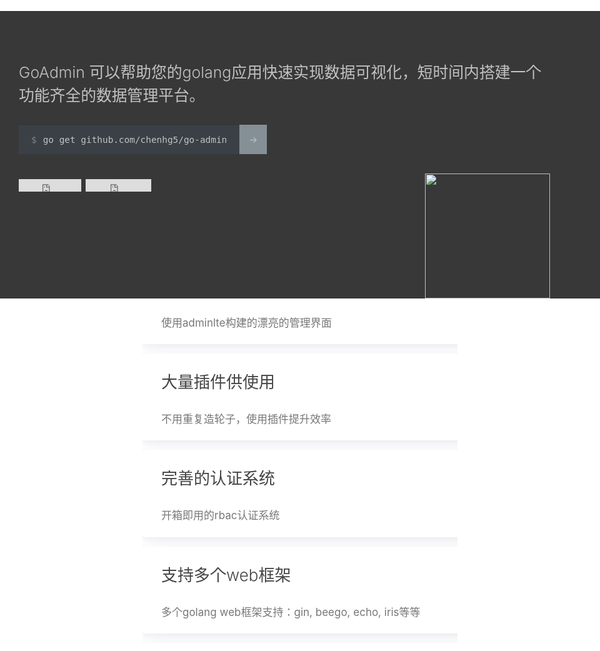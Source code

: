 <!--
title: 
layout: IndexLayout
visible: true
logo: https://ws2.sinaimg.cn/large/006tNc79ly1ftvqf8qeddj31bz07e40e.jpg
-->

<style>
body, html { background: #fff; }
.markdown{ padding: 0 20px; }
.jumbotron {
  position: absolute;
  background-color: #383838;
  top: 56px;
  left: 0;
  right: 0;
  padding-top: 80px;
  min-height: 380px;
  color: #c1c1c1;
}
.jumbotron-block { min-height: 400px; }
.jumbotron-warpper {
  max-width: 1200px;
  padding: 0 30px;
  margin: 0 auto;
}
.jumbotron-title {
  font-size: 30px;
  font-weight: bold;
  padding-bottom: 20px;
}
.jumbotron-des {
  font-size: 1.55rem;
  line-height: 1.5;
  font-weight: 300;
  margin-bottom: 30px;
  font-family: -apple-system,BlinkMacSystemFont,"Segoe UI",Roboto,"Helvetica Neue",Arial,sans-serif,"Apple Color Emoji","Segoe UI Emoji","Segoe UI Symbol";
}
.jumbotron .jumbotron-btn {
  display: inline-block;
  color: #333;
  font-weight: 400;
  text-align: center;
  white-space: nowrap;
  vertical-align: middle;
  user-select: none;
  background-color: #fff;
  padding: .375rem .75rem;
  font-size: 1rem;
  line-height: 1.5;
  border-radius: .25rem;
  transition: color .15s ease-in-out,background-color .15s ease-in-out,border-color .15s ease-in-out,box-shadow .15s ease-in-out;
}
.jumbotron-btn:hover {
  background-color: #bbb;
  color: #333;
}
.jumbotron-btn:focus {
  outline: 0;
  box-shadow: 0 0 0 0.2rem rgba(255, 255, 255, 0.25);
}
.banner-start-command {
    background: #3a4046;
    font-family: Source Code Pro,Monaco,Menlo,Consolas,monospace;
    padding: 15px 20px;
    font-size: 0.9rem;
}
.banner-start-link {
    background: #859096;
    padding: 15px;
    text-decoration: none;
    -webkit-transition: .2s;
    transition: .2s;
    font-size: 0.9rem;
    margin-left: -7px;
    color: #c7d6d6 !important;
}
.banner-start-command:before {
    content: "$";
    opacity: .5;
    padding-right: 10px;    
}
.font-weight-light {
    font-weight: 300!important;
}
.callout.minimal .callout-title {
    color: #444;
    font-weight: 300;
    font-size: 26px;
    margin: 0 0 30px;
    padding-top: 10px;
    -webkit-box-flex: 1;
    -ms-flex: 1;
    flex: 1;
}
.callout.minimal p {
    color: #777;
    font-size: 17px;
}
.callout.minimal p, .callout.pop p {
    line-height: 1.6;
    margin: 0;
    -webkit-font-smoothing: antialiased;
}
.callout.minimal {
    box-shadow: 0 10px 40px 0 rgba(62,57,107,.07), 0 2px 9px 0 rgba(62,57,107,.06);
    border-radius: 4px;
    padding: 15px 30px 20px;
    transition: all .2s ease;
}

.callout {
    display: block;
    margin-bottom: 15px;
    background: #fff;
    min-width: 100%;
}
.callout-icon.text-primary.py-2 {
  text-align: center;
}
</style>
<div class="jumbotron">
  <div class="jumbotron-warpper">
    <div class="jumbotron-des">GoAdmin 可以帮助您的golang应用快速实现数据可视化，短时间内搭建一个<br>功能齐全的数据管理平台。</div>
    <!-- <a class="jumbotron-btn" href="#/introduce/init-project">快速开始</a> -->
    <div class="jumbotron-des">
      <span class="banner-start-command d-inline-block font-weight-light">go get github.com/chenhg5/go-admin</span>
      <a class="banner-start-link text-white d-inline-block" href="#/introduce/install">-></a>
    </div>
    <div class="jumbotron-des" style="margin-top: 40px;">
      <iframe src="https://ghbtns.com/github-btn.html?user=chenhg5&amp;repo=go-admin&amp;type=star&amp;count=true" frameborder="0" scrolling="0" width="100px" height="20px"></iframe>
      <iframe src="https://ghbtns.com/github-btn.html?user=chenhg5&amp;repo=go-admin&amp;type=fork&amp;count=true" frameborder="0" scrolling="0" width="105px" height="20px"></iframe>
    </div>
  </div>
  <img src="http://quizfile.dadadaa.cn/everyday/app/jlds/img/006tNc79ly1g38uzyy9d8j30b40b4abb.jpg" style="
    width: 200px;
    height: 200px;
    position: absolute;
    right: 80px;
    bottom: 0px;
"/>
</div>
<div class="jumbotron-block"> </div>

<section class="hero gray">
    <div class="ui container">
        <div class="ui equal width stackable doubling grid">
            <div class="column d-flex align-items-stretch">
                <div class="callout minimal text-center">
                    <div class="callout-icon text-primary py-2"><i class="disabled camera retro icon" style="font-size: 5rem;"></i></div>
                    <div class="callout-head">
                        <div class="callout-title">漂亮的管理界面</div>
                    </div>
                    <p>使用adminlte构建的漂亮的管理界面</p>
                </div>
            </div>
            <div class="column d-flex align-items-stretch">
                <div class="callout minimal text-center">
                    <div class="callout-icon text-primary py-2"><i class="disabled plug icon" style="font-size: 5rem;"></i></div>
                    <div class="callout-head">
                        <div class="callout-title">大量插件供使用</div>
                    </div>
                    <p>不用重复造轮子，使用插件提升效率</p>
                </div>
            </div>
            <div class="column d-flex align-items-stretch">
                <div class="callout minimal text-center">
                    <div class="callout-icon text-primary py-2"><i class="disabled users icon" style="font-size: 5rem;"></i></div>
                    <div class="callout-head">
                        <div class="callout-title">完善的认证系统</div>
                    </div>
                    <p>开箱即用的rbac认证系统</p>
                </div>
            </div>
            <div class="column d-flex align-items-stretch">
                <div class="callout minimal text-center">
                    <div class="callout-icon text-primary py-2"><i class="disabled handshake outline icon" style="font-size: 5rem;"></i></div>
                    <div class="callout-head">
                        <div class="callout-title">支持多个web框架</div>
                    </div>
                    <p>多个golang web框架支持：gin, beego, echo, iris等等</p>
                </div>
            </div>
        </div>
    </div>
</section>
